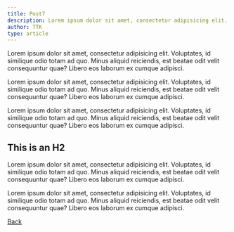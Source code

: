 ```yaml
---
title: Post7
description: Lorem ipsum dolor sit amet, consectetur adipisicing elit. Voluptates
author: TTK
type: article
---
```

Lorem ipsum dolor sit amet, consectetur adipisicing elit. Voluptates, id similique odio totam ad quo. Minus aliquid reiciendis, est beatae odit velit consequuntur quae? Libero eos laborum ex cumque adipisci.  

Lorem ipsum dolor sit amet, consectetur adipisicing elit. Voluptates, id similique odio totam ad quo. Minus aliquid reiciendis, est beatae odit velit consequuntur quae? Libero eos laborum ex cumque adipisci.  

Lorem ipsum dolor sit amet, consectetur adipisicing elit. Voluptates, id similique odio totam ad quo. Minus aliquid reiciendis, est beatae odit velit consequuntur quae? Libero eos laborum ex cumque adipisci.  
## This is an H2 ##

Lorem ipsum dolor sit amet, consectetur adipisicing elit. Voluptates, id similique odio totam ad quo. Minus aliquid reiciendis, est beatae odit velit consequuntur quae? Libero eos laborum ex cumque adipisci.  

Lorem ipsum dolor sit amet, consectetur adipisicing elit. Voluptates, id similique odio totam ad quo. Minus aliquid reiciendis, est beatae odit velit consequuntur quae? Libero eos laborum ex cumque adipisci.  

<social-share :networks="['facebook', 'whatsapp']"/>

[Back](/blog/)